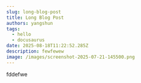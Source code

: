 ```yaml
---
slug: long-blog-post
title: Long Blog Post
authors: yangshun
tags:
  - hello
  - docusaurus
date: 2025-08-18T11:22:52.285Z
description: fewfewew
image: /images/screenshot-2025-07-21-145500.png
---
```

f﻿ddefwe